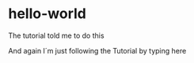 # hello-world
The tutorial told me to do this

And again I´m just following the Tutorial by typing here

